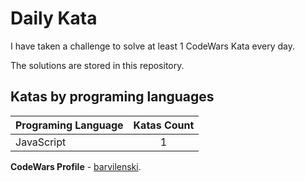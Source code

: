 # Daily Kata

I have taken a challenge to solve at least 1 CodeWars Kata every day.

The solutions are stored in this repository.

## Katas by programing languages

| Programing Language | Katas Count |
| ------------------- | :---------: |
| JavaScript          |           1 |


**CodeWars Profile** - [barvilenski](https://www.codewars.com/users/vbarv24).
